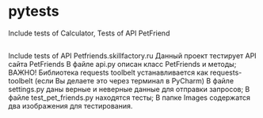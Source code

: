 # pytests
Include tests of Calculator, Tests of API PetFriend

## 
Include tests of API Petfriends.skillfactory.ru
Данный проект тестирует API сайта PetFriends
В файле api.py описан класс PetFriends и методы;
ВАЖНО! Библиотека requests toolbelt устанавливается как requests-toolbelt (если Вы делаете это через терминал в PyCharm)
В файле settings.py даны верные и неверные данные для отправки запросов;
В файле test_pet_friends.py находятся тесты;
В папке Images содержатся два изображения для тестирования.
